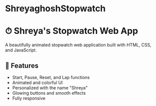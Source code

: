 # ShreyaghoshStopwatch
# ⏱ Shreya's Stopwatch Web App

A beautifully animated stopwatch web application built with HTML, CSS, and JavaScript.

## 🌟 Features

- Start, Pause, Reset, and Lap functions
- Animated and colorful UI
- Personalized with the name "Shreya"
- Glowing buttons and smooth effects
- Fully responsive


